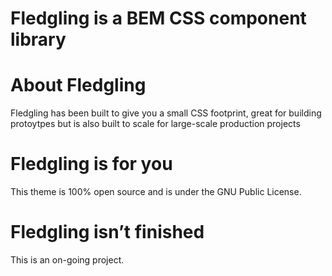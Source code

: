 Fledgling is a BEM CSS component library
=======================================

About Fledgling
===============

Fledgling has been built to give you a small CSS footprint, great for building protoytpes but is also built to scale for large-scale production projects

Fledgling is for you
====================

This theme is 100% open source and is under the GNU Public License.


Fledgling isn’t finished
========================

This is an on-going project.